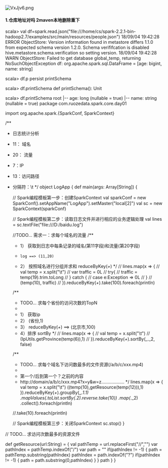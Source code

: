 
![VxJjv6.png](https://s2.ax1x.com/2019/06/20/VxJjv6.png)

#### 1.仓库地址对吗 2maven本地删除重下
scala> val df=spark.read.json("file:///home/cs/spark-2.2.1-bin-hadoop2.7/examples/src/main/resources/people.json")
18/09/04 19:42:28 ERROR ObjectStore: Version information found in metastore differs 1.1.0 from expected schema version 1.2.0. Schema verififcation is disabled hive.metastore.schema.verification so setting version.
18/09/04 19:42:28 WARN ObjectStore: Failed to get database global_temp, returning NoSuchObjectException
df: org.apache.spark.sql.DataFrame = [age: bigint, name: string]

scala> df.p
persist   printSchema

scala> df.printSchema
   def printSchema(): Unit

scala> df.printSchema
root
 |-- age: long (nullable = true)
 |-- name: string (nullable = true)
package com.ruozedata.spark.core.day01

import org.apache.spark.{SparkConf, SparkContext}

/**
  * 日志统计分析
  * 11： 域名
  * 20： 流量
  * 7：IP
  * 13：访问路径
  * 分隔符：\t
  */
object LogApp {
  def main(args: Array[String]) {

    // Spark编程模板第一步：创建SparkContext
    val sparkConf = new SparkConf().setAppName("LogApp").setMaster("local[2]")
    val sc = new SparkContext(sparkConf)

    // Spark编程模板第二步：读取日志文件并进行相应的业务逻辑处理
    val lines = sc.textFile("file:///D:/baidu.log")

    //TODO... 需求一：求每个域名的流量
    /**
      * 1） 获取到日志中每条记录的域名(第11字段)和流量(第20字段)
      *     log ==> (11,20)
      * 2） 按照域名进行分组并求和  reduceByKey(_+_)
      */
//    lines.map(x => {
//      val temp = x.split("\t")
//      var traffic = 0L
//      try{
//        traffic = temp(19).trim.toLong
//      } catch {
//        case e:Exception => 0L
//      }
//      (temp(10), traffic)
//    }).reduceByKey(_+_).take(100).foreach(println)

    /**
      * TODO... 求每个省份的访问次数的TopN
      *
      * 1） 获取ip
      * 2） (省份,1)
      * 3） reduceByKey(_+_)  ==> (北京市,100)
      * 4）排序 sortBy
      */
//    lines.map(x => {
//      val temp = x.split("\t")
//      (IpUtils.getProvince(temp(6)),1)
//    }).reduceByKey(_+_).sortBy(_._2, false)

    /**
      *  TODO... 求每个域名下访问数最多的文件资源(/a/b/c/xxx.mp4)
      *
      *  第一个/后到第一个？之前的内容
      *  http://domain/a/b/c/xxx.mp4?x=y&w=z..................
      */
    lines.map(x => {
      val temp = x.split("\t")
      ((temp(10),getResource(temp(12))),1)
  }).reduceByKey(_+_).groupBy(_._1._1)
      .mapValues(_.toList.sortBy(_._2).reverse.take(10))
        .map(_._2)
      .collect().foreach(println)

      //.take(10).foreach(println)

    // Spark编程模板第三步：关闭SparkContext
    sc.stop()
  }


  // TODO... 求访问次数最多的资源文件

  def getResource(url:String) = {
    val pathTemp = url.replaceFirst("//","")
    var pathIndex = pathTemp.indexOf("/")
    var path = ""
    if(pathIndex != -1) {
      path = pathTemp.substring(pathIndex)
      pathIndex = path.indexOf("?")
      if(pathIndex != -1) {
        path = path.substring(0,pathIndex)
      }
    }
    path
  }
}
